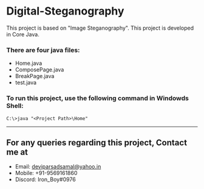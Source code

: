 # Digital-Steganography
This project is based on "Image Steganography". This project is developed in Core Java. 


### There are four java files:
- Home.java
- ComposePage.java
- BreakPage.java
- test.java


### To run this project, use the following command in Windowds Shell:
```
C:\>java "<Project Path>\Home"
``` 
---


## For any queries regarding this project, Contact me at
* Email: deviparsadsamal@yahoo.in
* Mobile: +91-9569161860
* Discord: Iron_Boy#0976
